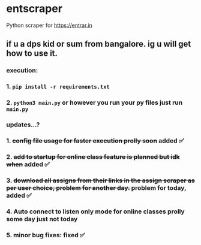 # entscraper
Python scraper for https://entrar.in

## if u a dps kid or sum from bangalore. ig u will get how to use it.
### execution:
### 1. `pip install -r requirements.txt` 
### 2. `python3 main.py` or however you run your py files just run `main.py`

### updates...?
### 1. ~~config file usage for faster execution prolly soon~~ added ✅
### 2. ~~add to startup for online class feature is planned but idk when~~ added ✅
### 3. ~~download all assigns from their links in the assign scraper as per user choice, problem for another day.~~ problem for today, added ✅
### 4. Auto connect to listen only mode for online classes prolly some day just not today
### 5. minor bug fixes: fixed ✅
